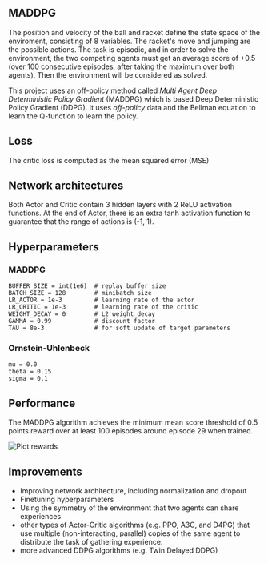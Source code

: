 ## MADDPG
The position and velocity of the ball and racket define the state space of the enviroment, consisting of 8 variables. The racket's move and jumping are the possible actions. The task is episodic, and in order to solve the environment, the two competing agents must get an average score of +0.5 (over 100 consecutive episodes, after taking the maximum over both agents). Then the environment will be considered as solved.

This project uses an off-policy method called *Multi Agent Deep Deterministic Policy Gradient* (MADDPG) which is based Deep Deterministic Policy Gradient (DDPG). It uses *off-policy* data and the Bellman equation to learn the Q-function to learn the policy.

## Loss
The critic loss is computed as the mean squared error (MSE)

## Network architectures
Both Actor and Critic contain 3 hidden layers with 2 ReLU activation functions. At the end of Actor, there is an extra tanh activation function to guarantee that the range of actions is (-1, 1).

## Hyperparameters

### MADDPG
```
BUFFER_SIZE = int(1e6)  # replay buffer size
BATCH_SIZE = 128        # minibatch size
LR_ACTOR = 1e-3         # learning rate of the actor
LR_CRITIC = 1e-3        # learning rate of the critic
WEIGHT_DECAY = 0        # L2 weight decay
GAMMA = 0.99            # discount factor
TAU = 8e-3              # for soft update of target parameters
```

### Ornstein-Uhlenbeck
```
mu = 0.0 
theta = 0.15
sigma = 0.1
```

## Performance
The MADDPG algorithm achieves the minimum mean score threshold of 0.5 points reward over at least 100 episodes around episode 29 when trained.

![Plot rewards](https://github.com/d-kleine/Udacity_DRLND/blob/main/Project3_Collaboration-competition/plot_rewards-mean.png)

## Improvements
* Improving network architecture, including normalization and dropout
* Finetuning hyperparameters
* Using the symmetry of the environment that two agents can share experiences 
* other types of Actor-Critic algorithms (e.g. PPO, A3C, and D4PG) that use multiple (non-interacting, parallel) copies of the same agent to distribute the task of gathering experience.
* more advanced DDPG algorithms (e.g. Twin Delayed DDPG)
